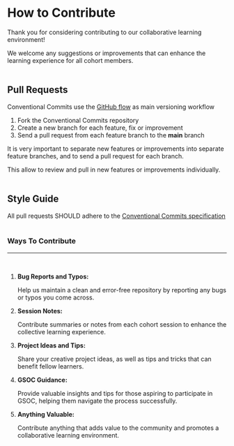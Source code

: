 # How to Contribute
Thank you for considering contributing to our collaborative learning environment! 

We welcome any suggestions or improvements that can enhance the learning experience for all cohort members.
</br></br>

## Pull Requests

Conventional Commits use the [GitHub flow](https://guides.github.com/introduction/flow/) as main versioning workflow

1. Fork the Conventional Commits repository
2. Create a new branch for each feature, fix or improvement
3. Send a pull request from each feature branch to the **main** branch

It is very important to separate new features or improvements into separate feature branches, and to send a
pull request for each branch.

This allow to review and pull in new features or improvements individually.
</br></br>

## Style Guide

All pull requests SHOULD adhere to the [Conventional Commits specification](https://conventionalcommits.org/)
</br></br>

### Ways To Contribute
<hr></br>

1. **Bug Reports and Typos:**

    Help us maintain a clean and error-free repository by reporting any bugs or typos you come across.

2. **Session Notes:**

    Contribute summaries or notes from each cohort session to enhance the collective learning experience.

3. **Project Ideas and Tips:**
   
   Share your creative project ideas, as well as tips and tricks that can benefit fellow learners.

4. **GSOC Guidance:**

   Provide valuable insights and tips for those aspiring to participate in GSOC, helping them navigate the process successfully.

5. **Anything Valuable:**

   Contribute anything that adds value to the community and promotes a collaborative learning environment.
